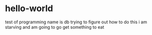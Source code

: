 # hello-world
test of programming
name is db trying to figure out how to do this
i am starving and am going to go get something to eat
